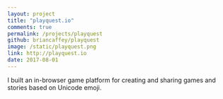 ```yaml
---
layout: project
title: "playquest.io"
comments: true
permalink: /projects/playquest
github: briancaffey/playquest
image: /static/playquest.png
link: http://playquest.io
date: 2017-08-01
---
```


I built an in-browser game platform for creating and sharing games and stories based on Unicode emoji.

